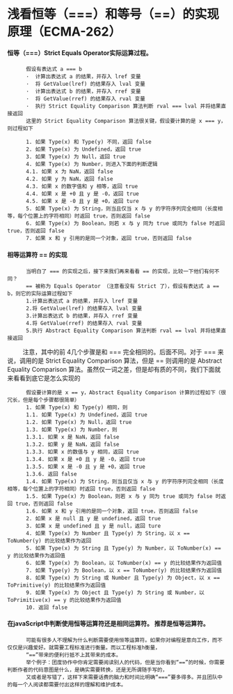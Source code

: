 
# 浅看恒等（===）和等号（==）的实现原理（ECMA-262）

#### 恒等（===）Strict Equals Operator实际运算过程。

          假设有表达式 a === b
          ·  计算出表达式 a 的结果，并存入 lref 变量
          ·  将 GetValue(lref) 的结果存入 lval 变量
          ·  计算出表达式 b 的结果，并存入 rref 变量
          ·  将 GetValue(rref) 的结果存入 rval 变量
          ·  执行 Strict Equality Comparison 算法判断 rval === lval 并将结果直接返回
          这里的 Strict Equality Comparison 算法很关键，假设要计算的是 x === y，则过程如下

          1. 如果 Type(x) 和 Type(y) 不同，返回 false
          2. 如果 Type(x) 为 Undefined，返回 true
          3. 如果 Type(x) 为 Null，返回 true
          4. 如果 Type(x) 为 Number，则进入下面的判断逻辑
          4.1. 如果 x 为 NaN，返回 false
          4.2. 如果 y 为 NaN，返回 false
          4.3. 如果 x 的数字值和 y 相等，返回 true
          4.4. 如果 x 是 +0 且 y 是 -0，返回 true
          4.5. 如果 x 是 -0 且 y 是 +0，返回 ture
          5. 如果 Type(x) 为 String，则当且仅当 x 与 y 的字符序列完全相同（长度相等，每个位置上的字符相同）时返回 true，否则返回 false
          6. 如果 Type(x) 为 Boolean，则若 x 与 y 同为 true 或同为 false 时返回 true，否则返回 false
          7. 如果 x 和 y 引用的是同一个对象，返回 true，否则返回 false

#### 相等运算符 == 的实现

          当明白了 === 的实现之后，接下来我们再来看看 == 的实现，比较一下他们有何不同？
          == 被称为 Equals Operator （注意看没有 Strict 了），假设有表达式 a == b，则它的实际运算过程如下
          1.计算出表达式 a 的结果，并存入 lref 变量
          2.将 GetValue(lref) 的结果存入 lval 变量
          3.计算出表达式 b 的结果，并存入 rref 变量
          4.将 GetValue(rref) 的结果存入 rval 变量
          5.执行 Abstract Equality Comparison 算法判断 rval == lval 并将结果直接返回

          注意，其中的前 4几个步骤是和 === 完全相同的。后面不同。对于 === 来说，调用的是 Strict Equality Comparison 算法，但是 == 则调用的是 Abstract Equality Comparison 算法。虽然仅一词之差，但是却有质的不同，我们下面就来看看到底它是怎么实现的

          假设要计算的是 x == y，Abstract Equality Comparison 计算的过程如下（很冗长，但是每个步骤都很简单）
          1. 如果 Type(x) 和 Type(y) 相同，则
          1.1. 如果 Type(x) 为 Undefined，返回 true
          1.2. 如果 Type(x) 为 Null，返回 true
          1.3. 如果 Type(x) 为 Number，则
          1.3.1. 如果 x 是 NaN，返回 false
          1.3.2. 如果 y 是 NaN，返回 false
          1.3.3. 如果 x 的数值与 y 相同，返回 true
          1.3.4. 如果 x 是 +0 且 y 是 -0，返回 true
          1.3.5. 如果 x 是 -0 且 y 是 +0，返回 true
          1.3.6. 返回 false
          1.4. 如果 Type(x) 为 String，则当且仅当 x 与 y 的字符序列完全相同（长度相等，每个位置上的字符相同）时返回 true，否则返回 false
          1.5. 如果 Type(x) 为 Boolean，则若 x 与 y 同为 true 或同为 false 时返回 true，否则返回 false
          1.6. 如果 x 和 y 引用的是同一个对象，返回 true，否则返回 false
          2. 如果 x 是 null 且 y 是 undefined，返回 true
          3. 如果 x 是 undefined 且 y 是 null，返回 ture
          4. 如果 Type(x) 为 Number 且 Type(y) 为 String，以 x == ToNumber(y) 的比较结果作为返回
          5. 如果 Type(x) 为 String 且 Type(y) 为 Number，以 ToNumber(x) == y 的比较结果作为返回值
          6. 如果 Type(x) 为 Boolean，以 ToNumber(x) == y 的比较结果作为返回值
          7. 如果 Type(y) 为 Boolean，以 x == ToNumber(y) 的比较结果作为返回值
          8. 如果 Type(x) 为 String 或 Number 且 Type(y) 为 Object，以 x == ToPrimitive(y) 的比较结果作为返回值
          9. 如果 Type(x) 为 Object 且 Type(y) 为 String 或 Number，以 ToPrimitive(x) == y 的比较结果作为返回值
          10. 返回 false
          
     
#### 在javaScript中判断使用恒等运算符还是相同运算符。 推荐是恒等运算符。

          可能有很多人不理解为什么判断需要使用恒等运算符。如果你对编程是意向工作，而不仅仅是兴趣爱好。就需要工程标准进行衡量。而以工程标准h衡量，
          “==”带来的便利行抵不上其带来的成本。
          举个例子：团度协作中你肯定需要阅读别人的代码，但是当你看到“==”的时候，你需要判断作者的代码意图是什么，是确实需要转换，还是无所谓随手写的，
          又或者是写错了，这样下来需要话费的脑力和时间比明确“===”要多得多。并且团队中的每一个人阅读都需要付出这样的理解和维护成本。
